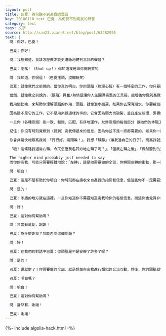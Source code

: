```yaml
---
layout: post
title: 巴夏：為何聽不到高我的聲音
key: 20180110_text_巴夏：為何聽不到高我的聲音
category: text
tags: 文字
source: http://san23.pixnet.net/blog/post/63482095
text: |
  問：你好，巴夏！

  巴夏：你好！

  問：我想知道，我該怎麼做才能更清晰地聽到高我的聲音？

  巴夏：閉嘴！（Shut up！）你知道我是跟你開玩笑的

  問：我知道，你很逗！（巴夏搖頭，沒開玩笑）

  巴夏：就像我們之前說的，當你真的明白，你的頭腦（物理心智）有一個特定的工作，你只要讓它做這個工作，那它就會安靜下來，並讓你有更多的機會，識別出高我傳遞給你的信息，可能是通過你生活中的同步性事件，可能是通過你的想像，也可能是通過你的夢境，以及其他高我需要的方式，來幫助你明白你真正是誰，來向你反射你的真實本質

  當然，就像我之前說的，（跟隨）興奮/熱情是讓你人生圓滿完整的工具箱，能增強你識別高我信息的能力（在你需要的時候），你只需做你最高興奮/熱情的事，不斷地擴展你的意識，不斷地提高你的振頻

  我用個比喻，來幫助你理解頭腦的作用，頭腦，就像潛水面罩，如果你去深海潛水，你要戴個面罩，才能看清海底世界，頭腦也是這樣的，頭腦就是使你能專注於現實世界，體驗實相所需要的「面罩」，這是頭腦的工作，也是它唯一的工作，但你若要求一個面罩，不僅要告訴你「你要去哪裡」，「還得知道你所看見的一切」，「還要知道 每件事情到底是怎麼發生的」，「是什麼把你帶到這裡？」，「從這裡出發，你要去哪裡？」，「過去發生了什麼事？」，那潛水面罩就會受不了，而開裂了

  因為這不是它的工作，它不是用來做這樣的事的，它會因為壓力而破裂，並且產生怨恨、累積怨恨，而漸漸變成負面小我，因為你頭腦認為，它得做每件事，它得控制每件事，最後，就會出現你們所說的「失控」局面，但當你能夠放輕鬆，並且說：「不！不！不！」，「你唯一的工作 就是體驗我們現在所體驗的」，「就是要開心」，「吸納它」，「並把相關信息傳遞給靈魂、超靈/高我⋯等等等」，「你只需要放輕鬆，做好本職工作」，「讓高我做他的工作」，「和祂一起做工」

  一旦你（各種意識）能一致、和諧、匹配、有序地運作，允許意識的每個部分 做祂們的本職工作，那祂們之間的交流，就會變得更加順暢，漸漸地，你在需要聽到高我的時候，你就會聽到

  記住：你沒有時刻覺察到（聽到）高我傳遞來的信息，因為你並不是一直都需要的，如果你一直都覺察到（聽到）高我給你的指引，那你就不可能過個不被打斷的日子（你的生活會一直被打斷）

  你會非常快地跟高我說：「行行好，請閉嘴！」，我想「靜靜」（讓我過自己的日子），而高我就是這麼做的，它會悄無聲息地行動，它會利用你面前的事物，給你同步性（答案）

  「哦！這條路我通常右轉，今天怎麼莫名其妙地左轉了呢？」，「但我左轉之後」，「偶然聽到的這個對話，給了我迫切需要的信息」，「這到底是怎麼一回事？」（怎麼自動發生的？）

  The higher mind probably just needed to say
  而你的高我，可能只需要輕聲地說：「左轉」，這是祂需要做的全部，你瞬間左轉的衝動，那一刻，你無意識的一個轉身，可能就是來自高我的一個強大的信息，但你不一定要知道這個，你只需要利用你所聽到的這個信息，這個暗示（建議），你明白嗎？

  問：明白！

  巴夏：這是不是有助於你明白：你時刻都在接收來自高我的指引和信息，但這些你不一定需要知道？

  問：是的！

  巴夏：矛盾的地方就在這裡，一旦你知道你不需要知道高我給你的每個信息，而這你也覺得非常好！那你可能就會漸漸敞開，變得更加覺察到來自高我的信息，學會利用這個「矛盾」，好不好？

  問：好！

  巴夏：這對你有幫助嗎？

  問：非常有幫助，謝謝！

  巴夏：為什麼謝我？我能否問你個問題？

  問：好！

  巴夏：在我們的對話中巴夏：你頭腦是不是安靜了許多了呢？

  問：是的！

  巴夏：這就對了！你需要做的全部，就是想像與高我進行類似的交流互動，然後，你的頭腦就會安靜下來，除非你有些問題還沒處理，這些問題會不斷敲你的門，來吸引你的注意，如果「問題」來到門口，那就跟它說：「謝謝！我注意到了，我這就去處理！」這樣，你做事情 就會越做越順暢

  巴夏：明白嗎？

  問：明白！

  巴夏：這對你有幫助嗎？

  問：當然有，謝謝！

  巴夏：謝謝！
---
```


{%- include algolia-hack.html -%}
